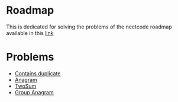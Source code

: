 # Roadmap

This is dedicated for solving the problems of the neetcode roadmap available in this [link](https://neetcode.io/problems/duplicate-integer?list=neetcode150)

# Problems

- [Contains duplicate](https://github.com/andresrocha03/competitive_programming/blob/main/roadmap_neetcode/duplicate.cpp)
- [Anagram](https://github.com/andresrocha03/competitive_programming/blob/main/roadmap_neetcode/anagram.cpp)
- [TwoSum](https://github.com/andresrocha03/competitive_programming/blob/main/roadmap_neetcode/twosum.cpp)
- [Group Anagram](https://github.com/andresrocha03/competitive_programming/blob/main/roadmap_neetcode/group_anagram.cpp)